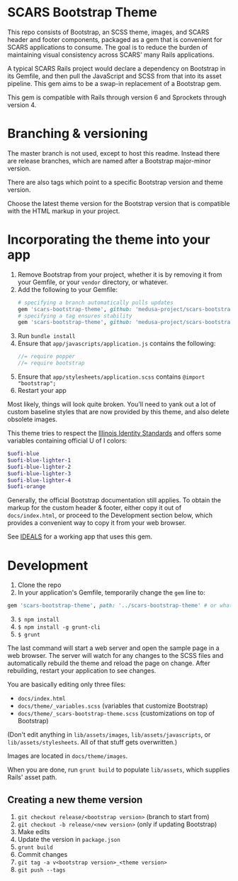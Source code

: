 # SCARS Bootstrap Theme

This repo consists of Bootstrap, an SCSS theme, images, and SCARS header and
footer components, packaged as a gem that is convenient for SCARS applications
to consume. The goal is to reduce the burden of maintaining visual consistency
across SCARS' many Rails applications.

A typical SCARS Rails project would declare a dependency on Bootstrap in its
Gemfile, and then pull the JavaScript and SCSS from that into its asset
pipeline. This gem aims to be a swap-in replacement of a Bootstrap gem.

This gem is compatible with Rails through version 6 and Sprockets through
version 4.

# Branching & versioning

The master branch is not used, except to host this readme. Instead there are
release branches, which are named after a Bootstrap major-minor version.

There are also tags which point to a specific Bootstrap version and theme
version.




Choose the latest theme
version for the Bootstrap version that is compatible with the HTML markup in
your project.

# Incorporating the theme into your app

1. Remove Bootstrap from your project, whether it is by removing it from your
   Gemfile, or your `vendor` directory, or whatever.
2. Add the following to your Gemfile:
   ```ruby
   # specifying a branch automatically pulls updates
   gem 'scars-bootstrap-theme', github: 'medusa-project/scars-bootstrap-theme', branch: 'bootstrap-4.4'
   # specifying a tag ensures stability
   gem 'scars-bootstrap-theme', github: 'medusa-project/scars-bootstrap-theme', tag:  'v4.4.1_1.0'
   ```
3. Run `bundle install`
4. Ensure that `app/javascripts/application.js` contains the following:
   ```javascript
   //= require popper
   //= require bootstrap
   ```
5. Ensure that `app/stylesheets/application.scss` contains
   `@import "bootstrap";`
6. Restart your app

Most likely, things will look quite broken. You'll need to yank out a lot of
custom baseline styles that are now provided by this theme, and also delete
obsolete images.

This theme tries to respect the [Illinois Identity Standards](https://brand.illinois.edu/logos-and-colors.html) and offers some variables containing
official U of I colors:

```scss
$uofi-blue
$uofi-blue-lighter-1
$uofi-blue-lighter-2
$uofi-blue-lighter-3
$uofi-blue-lighter-4
$uofi-orange
```

Generally, the official Bootstrap documentation still applies. To obtain the
markup for the custom header & footer, either copy it out of `docs/index.html`,
or proceed to the Development section below, which provides a convenient way to
copy it from your web browser.

See [IDEALS](https://github.com/medusa-project/ideals) for a working app that
uses this gem.

# Development

1. Clone the repo
2. In your application's Gemfile, temporarily change the `gem` line to:
```ruby
gem 'scars-bootstrap-theme', path: '../scars-bootstrap-theme' # or whatever
```
3. `$ npm install`
4. `$ npm install -g grunt-cli`
5. `$ grunt`

The last command will start a web server and open the sample page in a web
browser. The server will watch for any changes to the SCSS files and
automatically rebuild the theme and reload the page on change. After
rebuilding, restart your application to see changes.

You are basically editing only three files:

* `docs/index.html`
* `docs/theme/_variables.scss` (variables that customize Bootstrap)
* `docs/theme/_scars-bootstrap-theme.scss` (customizations on top of Bootstrap)

(Don't edit anything in `lib/assets/images`, `lib/assets/javascripts`, or
`lib/assets/stylesheets`. All of that stuff gets overwritten.)

Images are located in `docs/theme/images`.

When you are done, run `grunt build` to populate `lib/assets`, which supplies
Rails' asset path.

## Creating a new theme version

1. `git checkout release/<bootstrap version>` (branch to start from)
2. `git checkout -b release/<new version>` (only if updating Bootstrap)
3. Make edits
4. Update the version in `package.json`
5. `grunt build`
6. Commit changes
7. `git tag -a v<bootstrap version>_<theme version>`
8. `git push --tags`
